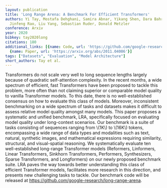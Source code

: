 ```yaml
---
layout: publication
title: 'Long Range Arena: A Benchmark For Efficient Transformers'
authors: Yi Tay, Mostafa Dehghani, Samira Abnar, Yikang Shen, Dara Bahri, Philip Pham,
  Jinfeng Rao, Liu Yang, Sebastian Ruder, Donald Metzler
conference: Arxiv
year: 2020
bibkey: tay2020long
citations: 180
additional_links: [{name: Code, url: 'https://github.com/google-research/long-range-arena'},
  {name: Paper, url: 'https://arxiv.org/abs/2011.04006'}]
tags: ["Datasets", "Evaluation", "Model Architecture"]
short_authors: Tay et al.
---
```

Transformers do not scale very well to long sequence lengths largely because
of quadratic self-attention complexity. In the recent months, a wide spectrum
of efficient, fast Transformers have been proposed to tackle this problem, more
often than not claiming superior or comparable model quality to vanilla
Transformer models. To this date, there is no well-established consensus on how
to evaluate this class of models. Moreover, inconsistent benchmarking on a wide
spectrum of tasks and datasets makes it difficult to assess relative model
quality amongst many models. This paper proposes a systematic and unified
benchmark, LRA, specifically focused on evaluating model quality under
long-context scenarios. Our benchmark is a suite of tasks consisting of
sequences ranging from \\(1K\\) to \\(16K\\) tokens, encompassing a wide range of data
types and modalities such as text, natural, synthetic images, and mathematical
expressions requiring similarity, structural, and visual-spatial reasoning. We
systematically evaluate ten well-established long-range Transformer models
(Reformers, Linformers, Linear Transformers, Sinkhorn Transformers, Performers,
Synthesizers, Sparse Transformers, and Longformers) on our newly proposed
benchmark suite. LRA paves the way towards better understanding this class of
efficient Transformer models, facilitates more research in this direction, and
presents new challenging tasks to tackle. Our benchmark code will be released
at https://github.com/google-research/long-range-arena.
